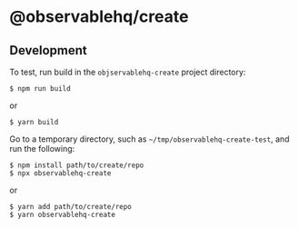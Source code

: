 # @observablehq/create

## Development

To test, run build in the `objservablehq-create` project directory:

```
$ npm run build
```

or

```
$ yarn build
```

Go to a temporary directory, such as `~/tmp/observablehq-create-test`, and run the following:

```
$ npm install path/to/create/repo
$ npx observablehq-create
```

or

```
$ yarn add path/to/create/repo
$ yarn observablehq-create
```
